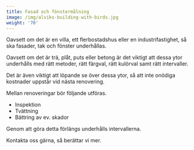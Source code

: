 ```yaml
---
title: Fasad och fönstermålning
image: /img/alviks-building-with-birds.jpg
weight: '70'
---
```

Oavsett om det är en villa, ett flerbostadshus eller en industrifastighet, så ska fasader, tak och fönster underhållas.

Oavsett om det är trä, plåt, puts eller betong är det viktigt att dessa ytor underhålls med rätt metoder, rätt färgval, rätt kulörval samt rätt intervaller.

Det är även viktigt att löpande se över dessa ytor, så att inte onödiga kostnader uppstår vid nästa renovering.

Mellan renoveringar bör följande utföras.

* Inspektion
* Tvättning
* Bättring av ev. skador

Genom att göra detta förlängs underhålls intervallerna.

Kontakta oss gärna, så berättar vi mer.
